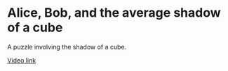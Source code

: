# Alice, Bob, and the average shadow of a cube

A puzzle involving the shadow of a cube.

[Video link](https://youtu.be/ltLUadnCyi0)
